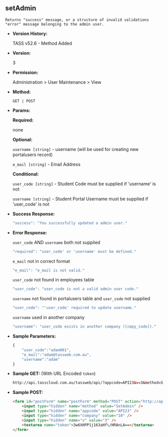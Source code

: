 **setAdmin**
----
	Returns "success" message, or a structure of invalid validations "error" message belonging to the admin user.

* **Version History:**

	TASS v52.6 - Method Added

* **Version:**

	3

* **Permission:**

   Administration > User Maintenance > View

* **Method:**

	`GET | POST`
  
* **Params:**

   **Required:**
 
	none

   **Optional:**

	`username [string]` - username (will be used for creating new portalusers record)

    `e_mail [string]` - Email Address

   **Conditional:**

	`user_code [string]` - Student Code must be supplied if 'username' is not

    `username [string]` - Student Portal Username must be supplied if 'user_code' is not

* **Success Response:**

    ```javascript
    "success": "You successfully updated a admin user."
    ```
 
* **Error Response:**

    `user_code` AND `username` both not supplied
    ```javascript
    "required": "user_code' or 'username' must be defined."
    ```

    `e_mail` not in correct format
    ```javascript
    "e_mail": "e_mail is not valid."
    ```

    `user_code` not found in employees table
    ```javascript
    "user_code": "user_code is not a valid admin user code."
    ```

    `username` not found in portalusers table and `user_code` not supplied
    ```javascript
    "user_code": "'user_code' required to update username."
    ```

    `username` used in another company
    ```javascript
    "username": "user_code exists in another company ([cmpy_code])."
    ```
    
* **Sample Parameters:**

	```javascript
	{
        "user_code":"adam001",
        "e_mail":"adam@tassweb.com.au",
        "username":"adam"
    }
	```

* **Sample GET:** (With URL Encoded `token`)

	```HTML
	http://api.tasscloud.com.au/tassweb/api/?appcode=API23&v=3&method=SetAdmin&token=3w6XHPP1j163aHf%2FHRAnLA%3D%3D&company=10
	```
  
* **Sample POST:**

	```HTML
	<form id="postForm" name="postForm" method="POST" action="http://api.tasscloud.com.au/tassweb/api/">
		<input type="hidden" name="method" value="SetAdmin" />
		<input type="hidden" name="appcode" value="API23" />
		<input type="hidden" name="company" value="10" />
		<input type="hidden" name="v" value="3" />
		<textarea name="token">3w6XHPP1j163aHf\/HRAnLA==</textarea>
	</form>
	```